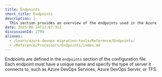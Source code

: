 ```yaml
---
title: Endpoints
short_title: Endpoints
description: |
  This section provides an overview of the endpoints used in the Azure DevOps Migration Tools, including their configuration and usage.Endpoints are used to define the access to TFS/Azure DevOps servers. They are used to connect to the source and target servers for migration.
date: 2025-06-24T12:07:31Z
discussionId: 2799
aliases:
  - /learn/azure-devops-migration-tools/Reference/Endpoints/
  - /Reference/Processors/Endpoints/index.md
---
```

Endpoints are defined in the `endpoints` section of the configuration file. Each endpoint must have a unique name and specify the type of server it connects to, such as Azure DevOps Services, Azure DevOps Server, or TFS.
